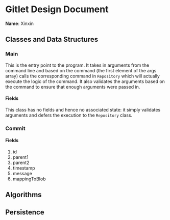 # Gitlet Design Document

**Name**: Xinxin

## Classes and Data Structures

### Main
This is the entry point to the program. It takes in arguments from the command line and
based on the command (the first element of the args array) calls the corresponding 
command in <code>Repository</code> which will actually execute the logic of the command. 
It also validates the arguments based on the command to ensure that enough arguments
were passed in.
#### Fields

This class has no fields and hence no associated state: it simply validates 
arguments and defers the execution to the <code>Repository</code> class.


### Commit

#### Fields

1. id
2. parent1
3. parent2
4. timestamp
5. message
6. mappingToBlob


## Algorithms

## Persistence

